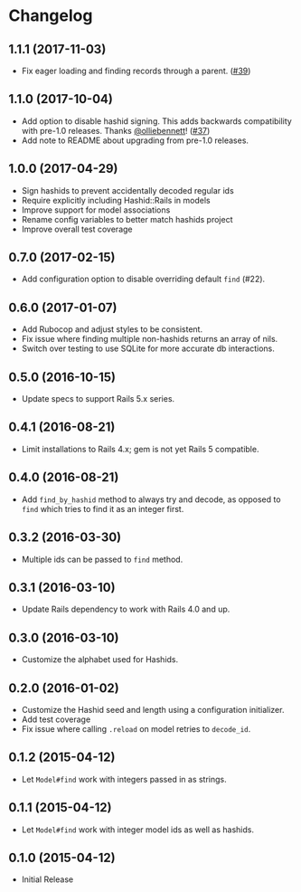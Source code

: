 # Changelog

## 1.1.1 (2017-11-03)
- Fix eager loading and finding records through a parent. ([#39](https://github.com/jcypret/hashid-rails/pull/39))

## 1.1.0 (2017-10-04)
- Add option to disable hashid signing. This adds backwards compatibility with
  pre-1.0 releases. Thanks [@olliebennett](https://github.com/olliebennett)! ([#37](https://github.com/jcypret/hashid-rails/pull/37))
- Add note to README about upgrading from pre-1.0 releases.

## 1.0.0 (2017-04-29)
- Sign hashids to prevent accidentally decoded regular ids
- Require explicitly including Hashid::Rails in models
- Improve support for model associations
- Rename config variables to better match hashids project
- Improve overall test coverage

## 0.7.0 (2017-02-15)
- Add configuration option to disable overriding default `find` (#22).

## 0.6.0 (2017-01-07)
- Add Rubocop and adjust styles to be consistent.
- Fix issue where finding multiple non-hashids returns an array of nils.
- Switch over testing to use SQLite for more accurate db interactions.

## 0.5.0 (2016-10-15)
- Update specs to support Rails 5.x series.

## 0.4.1 (2016-08-21)
- Limit installations to Rails 4.x; gem is not yet Rails 5 compatible.

## 0.4.0 (2016-08-21)
- Add `find_by_hashid` method to always try and decode, as opposed to `find` which tries to find it as an integer first.

## 0.3.2 (2016-03-30)
- Multiple ids can be passed to `find` method.

## 0.3.1 (2016-03-10)
- Update Rails dependency to work with Rails 4.0 and up.

## 0.3.0 (2016-03-10)
- Customize the alphabet used for Hashids.

## 0.2.0 (2016-01-02)

- Customize the Hashid seed and length using a configuration initializer.
- Add test coverage
- Fix issue where calling `.reload` on model retries to `decode_id`.

## 0.1.2 (2015-04-12)

- Let `Model#find` work with integers passed in as strings.

## 0.1.1 (2015-04-12)

- Let `Model#find` work with integer model ids as well as hashids.

## 0.1.0 (2015-04-12)

- Initial Release
